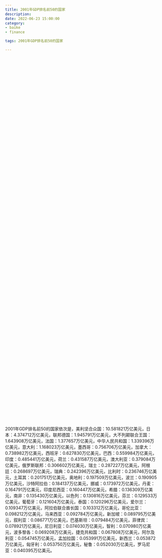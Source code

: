 ```yaml
---
title: 2001年GDP排名前50的国家
description:
date: 2022-06-23 15:00:00
category:
- baike
- finance

tags: 2001年GDP排名前50的国家

---
```


<!-- 引入刚刚下载的 ECharts 文件 -->
<script src="/assets/js/charts/echarts.min.js"></script>

<!-- 为 ECharts 准备一个定义了宽高的 DOM -->
<div id="myChart" style="width: 100%;height:1200px;"></div>

<div>
<p class="paragraph">2001年GDP排名前50的国家依次是，美利坚合众国：10.581821万亿美元，日本：4.374712万亿美元，联邦德国：1.945791万亿美元，大不列颠联合王国：1.643908万亿美元，法国：1.377657万亿美元，中华人民共和国：1.339396万亿美元，意大利：1.168023万亿美元，墨西哥：0.756706万亿美元，加拿大：0.738982万亿美元，西班牙：0.627830万亿美元，巴西：0.559984万亿美元，印度：0.485441万亿美元，荷兰：0.431587万亿美元，澳大利亚：0.379084万亿美元，俄罗斯联邦：0.306602万亿美元，瑞士：0.287227万亿美元，阿根廷：0.268697万亿美元，瑞典：0.242396万亿美元，比利时：0.236746万亿美元，土耳其：0.201751万亿美元，奥地利：0.197509万亿美元，波兰：0.190905万亿美元，沙特阿拉伯：0.184137万亿美元，挪威：0.173972万亿美元，丹麦：0.164791万亿美元，印度尼西亚：0.160447万亿美元，希腊：0.136309万亿美元，南非：0.135430万亿美元，以色列：0.130816万亿美元，芬兰：0.129533万亿美元，葡萄牙：0.121604万亿美元，泰国：0.120296万亿美元，爱尔兰：0.109347万亿美元，阿拉伯联合酋长国：0.103312万亿美元，哥伦比亚：0.098212万亿美元，马来西亚：0.092784万亿美元，新加坡：0.089795万亿美元，叙利亚：0.086771万亿美元，巴基斯坦：0.079484万亿美元，菲律宾：0.078921万亿美元，尼日利亚：0.074030万亿美元，智利：0.070980万亿美元，波多黎各：0.069208万亿美元，捷克共和国：0.067808万亿美元，阿尔及利亚：0.054745万亿美元，孟加拉国：0.053991万亿美元，新西兰：0.053872万亿美元，匈牙利：0.053750万亿美元，秘鲁：0.052030万亿美元，罗马尼亚：0.040395万亿美元。</p>
</div>

<script>
    var chartDom = document.getElementById('myChart');
    var myChart = echarts.init(chartDom);
    var option;

    option = {
        title: {
            text: ''
        },
        tooltip: {
            trigger: 'axis',
            axisPointer: {
                type: 'shadow'
            }
        },
        legend: {},
        grid: {
            left: '0%',
            right: '0%',
            bottom: '3%',
            containLabel: true
        },
        xAxis: {
            type: 'value',
            boundaryGap: [0, 0.01]
        },
        yAxis: {
            type: 'category',
            data: ["罗马尼亚", "秘鲁", "匈牙利", "新西兰", "孟加拉国", "阿尔及利亚", "捷克共和国", "波多黎各", "智利", "尼日利亚", "菲律宾", "巴基斯坦", "叙利亚", "新加坡", "马来西亚", "哥伦比亚", "阿拉伯联合酋长国", "爱尔兰", "泰国", "葡萄牙", "芬兰", "以色列", "南非", "希腊", "印度尼西亚", "丹麦", "挪威", "沙特阿拉伯", "波兰", "奥地利", "土耳其", "比利时", "瑞典", "阿根廷", "瑞士", "俄罗斯联邦", "澳大利亚", "荷兰", "印度", "巴西", "西班牙", "加拿大", "墨西哥", "意大利", "中华人民共和国", "法国", "大不列颠联合王国", "联邦德国", "日本", "美利坚合众国"]
        },
        series: [
            {
                itemStyle: {
                    color: "#00868B"
                },
                name: '（单位：万亿美元）',
                type: 'bar',
                data: [0.040395, 0.052030, 0.053750, 0.053872, 0.053991, 0.054745, 0.067808, 0.069208, 0.070980, 0.074030, 0.078921, 0.079484, 0.086771, 0.089795, 0.092784, 0.098212, 0.103312, 0.109347, 0.120296, 0.121604, 0.129533, 0.130816, 0.135430, 0.136309, 0.160447, 0.164791, 0.173972, 0.184137, 0.190905, 0.197509, 0.201751, 0.236746, 0.242396, 0.268697, 0.287227, 0.306602, 0.379084, 0.431587, 0.485441, 0.559984, 0.627830, 0.738982, 0.756706, 1.168023, 1.339396, 1.377657, 1.643908, 1.945791, 4.374712, 10.581821]
            }
        ]
    };

    option && myChart.setOption(option);

</script>
